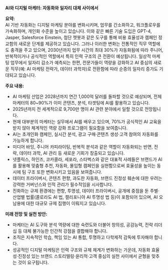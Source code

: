 **AI와 디지털 마케터: 자동화와 일자리 대체 사이에서**

**요약:**  
AI 기반 자동화는 디지털 마케팅 분야를 변화시키며, 업무를 간소화하고, 워크플로우를 가속화하며, 개인화 수준을 높이고 있습니다. 이와 같은 빠른 기술 도입은 GPT-4, Jasper, Salesforce Einstein, 첨단 챗봇과 같은 도구를 통해 비용 효율성과 캠페인 정교함의 새로운 단계를 제공하고 있습니다. 그러나 이러한 변화는 전통적인 직무 역할에도 충격을 주고 있으며, 2030년까지 업무 시간의 최대 30%가 자동화됨에 따라 주니어, 반복적이거나 공식적인 역할에서 특히 인력 구조의 큰 전환이 예상됩니다. 일상적 마케팅 업무에서 일자리 감소가 예측되는 한편, 전문가들이 역량을 강화하고 AI 중심의 새로운 직무(예: AI 마케팅 전략가, 데이터 과학자)로 전환함에 따라 순증의 일자리 증가도 기대되고 있습니다.

**주요 내용:**  
- AI 마케팅 산업은 2028년까지 연간 1,000억 달러를 돌파할 것으로 예상되며, 전체 마케터의 80~90%가 이미 콘텐츠, 분석, 타겟팅에 AI를 활용하고 있습니다.
- 2025년까지 전 세계적으로 9,700만 명이 AI 관련 분야에서 일할 것으로 전망됩니다.
- 현재 대부분의 마케터는 실무에서 AI를 배우고 있으며, 70%가 공식적인 AI 교육을 받지 않아 체계적인 역량 강화 프로그램이 필요함을 보여줍니다.
- AI는 초개인화 캠페인, 실시간 분석, 광고 구매·콘텐츠 생성·고객 참여의 자동화를 가능하게 합니다.
- 미디어 바잉, 주니어 카피라이팅, 반복적 분석과 같은 역할이 자동화되는 반면, 전략, 데이터 과학, AI 관리 등 새로운 기회가 창출되고 있습니다.
- 넷플릭스, 하인즈, 코카콜라, 세포라, 스타벅스와 같은 대표적 사례들은 브랜드가 AI를 활용해 맞춤형 추천, 자동화, 몰입형 캠페인을 실현함으로써 효율성을 높이는 동시에 팀 구조 또한 변화시키고 있음을 보여줍니다.
- 데이터 프라이버시, 콘텐츠 편향, 과도한 자동화, 브랜드 진정성 훼손에 대한 우려는 강력한 거버넌스와 인적 관리가 필수적임을 시사합니다.
- 진화하는 규제 환경에는 편향, 투명성, 데이터 프라이버시, 공개에 중점을 둔 주별·산업별 법률(콜로라도 AI 법, 캘리포니아 AI 투명성 법 등)이 포함되어 있으며, AI 오남용에 대한 대규모 규제 집행이 이뤄지고 있습니다.

**미래 전망 및 실천 방안:**  
- 마케터는 AI 도구와 분석 역량에 대한 숙련도와 더불어 창의성, 공감능력, 전략 리더십 등 대체 불가능한 인간적 강점을 결합해야 합니다.
- 조직은 지속적인 학습, 책임 있는 AI 통합, 투명하고 다학제적 감독에 투자해야 합니다.
- 성공적인 디지털 마케팅은 인력 구조와 규제 체계가 변화하는 가운데, 자동화 효율성·진정성 있는 브랜드 스토리텔링·윤리적·고객 중심의 실천 사이에서 균형을 맞추는 것이 요구됩니다.